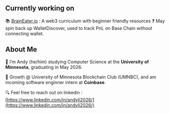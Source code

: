 ## Currently working on

📚 [BrainEater.io](https://braineater.io/) : A web3 curriculum with beginner friendly resources
❓ May spin back up WalletDiscover, used to track PnL on Base Chain without connecting wallet.

## About Me

🐼 I’m Andy (he/him) studying Computer Science at the **University of Minnesota**, graduating in May 2026.

🏫 Growth @ University of Minnesota Blockchain Club (UMNBC), and am incoming software enginner intern at **Coinbase**.

🔍 Feel free to reach out on linkedin : [https://www.linkedin.com/in/andyli2026/](https://www.linkedin.com/in/andyli2026/)
